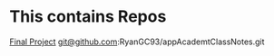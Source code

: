 # This contains Repos

[Final Project](git@github.com:RyanGC93/finalProject.git)
git@github.com:RyanGC93/appAcademtClassNotes.git

